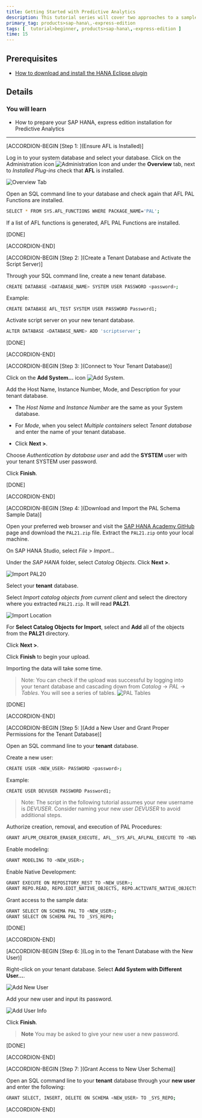 ```yaml
---
title: Getting Started with Predictive Analytics
description: This tutorial series will cover two approaches to a sample project utilizing the predictive analytics capabilities of SAP HANA, express edition. This tutorial will show you how to configure your installation for the sample projects by creating a tenant database and a new user to manage that database.
primary_tag: products>sap-hana\,-express-edition
tags: [  tutorial>beginner, products>sap-hana\,-express-edition ]
time: 15
---
```


## Prerequisites  
  - [How to download and install the HANA Eclipse plugin](https://developers.sap.com/tutorials/hxe-howto-eclipse.html)

## Details
### You will learn  
  - How to prepare your SAP HANA, express edition installation for Predictive Analytics


---

[ACCORDION-BEGIN [Step 1: ](Ensure AFL is Installed)]

Log in to your system database and select your database. Click on the Administration icon ![Administration Icon](administration.png) and under the __Overview__ tab, next to _Installed Plug-ins_ check that **AFL** is installed.

![Overview Tab](overview_tab_2.png)

Open an SQL command line to your database and check again that AFL PAL Functions are installed.

```bash
SELECT * FROM SYS.AFL_FUNCTIONS WHERE PACKAGE_NAME='PAL';
```

If a list of AFL functions is generated, AFL PAL Functions are installed.


[DONE]

[ACCORDION-END]

[ACCORDION-BEGIN [Step 2: ](Create a Tenant Database and Activate the Script Server)]

Through your SQL command line, create a new tenant database.

```bash
CREATE DATABASE <DATABASE_NAME> SYSTEM USER PASSWORD <password>;
```

Example:

```
CREATE DATABASE AFL_TEST SYSTEM USER PASSWORD Password1;
```

Activate script server on your new tenant database.

```bash
ALTER DATABASE <DATABASE_NAME> ADD 'scriptserver';
```



[DONE]

[ACCORDION-END]

[ACCORDION-BEGIN [Step 3: ](Connect to Your Tenant Database)]

Click on the __Add System...__ icon ![Add System](add_system.png).

Add the Host Name, Instance Number, Mode, and Description for your tenant database.

- The _Host Name_ and _Instance Number_ are the same as your System database.

- For _Mode_, when you select _Multiple containers_ select _Tenant database_ and enter the name of your tenant database.    

- Click __Next >__.

Choose _Authentication by database user_ and add the __SYSTEM__ user with your tenant SYSTEM user password.

Click __Finish__.



[DONE]

[ACCORDION-END]

[ACCORDION-BEGIN [Step 4: ](Download and Import the PAL Schema Sample Data)]

Open your preferred web browser and visit the [SAP HANA Academy GitHub](https://github.com/saphanaacademy/PAL/tree/master/Source%20Data) page and download the `PAL21.zip` file. Extract the `PAL21.zip` onto your local machine.

On SAP HANA Studio, select _File_ > _Import..._

Under the _SAP HANA_ folder, select _Catalog Objects_. Click __Next >__.

![Import PAL20](import_pal20.png)

Select your **tenant** database.

Select _Import catalog objects from current client_ and select the directory where you extracted `PAL21.zip`. It will read __PAL21__.

![Import Location](import_location_PAL21.png)

For __Select Catalog Objects for Import__, select and __Add__ all of the objects from the **PAL21** directory.

Click __Next >__.

Click __Finish__ to begin your upload.

Importing the data will take some time.

> Note:
> You can check if the upload was successful by logging into your tenant database and cascading down from _Catalog_ -> _PAL_ -> _Tables_. You will see a series of tables.
> ![PAL Tables](PAL_tables_2.png)


[DONE]

[ACCORDION-END]

[ACCORDION-BEGIN [Step 5: ](Add a New User and Grant Proper Permissions for the Tenant Database)]

Open an SQL command line to your **tenant** database.

Create a new user:

```bash
CREATE USER <NEW_USER> PASSWORD <password>;
```

Example:

```
CREATE USER DEVUSER PASSWORD Password1;
```

> Note:
> The script in the following tutorial assumes your new username is _DEVUSER_. Consider naming your new user _DEVUSER_ to avoid additional steps.

Authorize creation, removal, and execution of PAL Procedures:

```bash
GRANT AFLPM_CREATOR_ERASER_EXECUTE, AFL__SYS_AFL_AFLPAL_EXECUTE TO <NEW_USER>;
```

Enable modeling:

```bash
GRANT MODELING TO <NEW_USER>;
```

Enable Native Development:

```bash
GRANT EXECUTE ON REPOSITORY_REST TO <NEW_USER>;
GRANT REPO.READ, REPO.EDIT_NATIVE_OBJECTS, REPO.ACTIVATE_NATIVE_OBJECTS, REPO.MAINTAIN_NATIVE_PACKAGES ON ".REPO_PACKAGE_ROOT" TO <NEW_USER>;
```

Grant access to the sample data:

```bash
GRANT SELECT ON SCHEMA PAL TO <NEW_USER>;
GRANT SELECT ON SCHEMA PAL TO _SYS_REPO;
```



[DONE]

[ACCORDION-END]

[ACCORDION-BEGIN [Step 6: ](Log in to the Tenant Database with the New User)]

Right-click on your tenant database. Select **Add System with Different User...**.

![Add New User](add_new_user_2.png)

Add your new user and input its password.

![Add User Info](add_user_info.png)

Click **Finish**.

>**Note**
> You may be asked to give your new user a new password.


[DONE]

[ACCORDION-END]

[ACCORDION-BEGIN [Step 7: ](Grant Access to New User Schema)]

Open an SQL command line to your **tenant** database through your **new user** and enter the following:

```bash
GRANT SELECT, INSERT, DELETE ON SCHEMA <NEW_USER> TO _SYS_REPO;
```


[ACCORDION-END]
